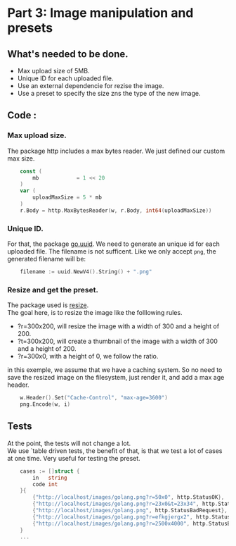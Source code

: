# Part 3: Image manipulation and presets

## What's needed to be done.

 - Max upload size of 5MB.
 - Unique ID for each uploaded file.
 - Use an external dependencie for rezise the image.
 - Use a preset to specify the size zns the type of the new image.

## Code :

### Max upload size.
The package http includes a max bytes reader.
We just defined our custom max size.

```go
    const (
        mb            = 1 << 20
    )
    var (
        uploadMaxSize = 5 * mb
    )
    r.Body = http.MaxBytesReader(w, r.Body, int64(uploadMaxSize))
```

### Unique ID.

For that, the package [go.uuid](https://github.com/satori/go.uuid).
We need to generate an unique id for each uploaded file. The filename is not sufficent.
Like we only accept `png`, the generated filename will be:

```go
    filename := uuid.NewV4().String() + ".png"
```

### Resize and get the preset.

The package used is [resize](github.com/nfnt/resize).  
The goal here, is to resize the image like the folllowing rules.

 - ?r=300x200, will resize the image with a width of 300 and a height of 200.  
 - ?t=300x200, will create a thumbnail of the image with a width of 300 and a height of 200.  
 - ?r=300x0, with a height of 0, we follow the ratio.

in this exemple, we assume that we have a caching system. So no need to save the resized
image on the filesystem, just render it, and add a max age header.

```go
	w.Header().Set("Cache-Control", "max-age=3600")
	png.Encode(w, i)
```

## Tests

At the point, the tests will not change a lot.  
We use `table driven tests, the benefit of that, is that we test a lot of cases at one time.
Very useful for testing the preset.

```go
	cases := []struct {
		in   string
		code int
	}{
		{"http://localhost/images/golang.png?r=50x0", http.StatusOK},
		{"http://localhost/images/golang.png?r=23x0&t=23x34", http.StatusBadRequest},
		{"http://localhost/images/golang.png", http.StatusBadRequest},
		{"http://localhost/images/golang.png?r=efkgjergx2", http.StatusBadRequest},
		{"http://localhost/images/golang.png?r=2500x4000", http.StatusBadRequest},
	}
    ...
```
